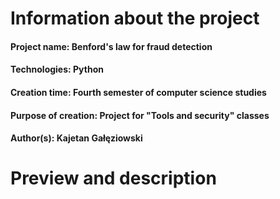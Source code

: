 # Information about the project

#### Project name: Benford's law for fraud detection
#### Technologies: Python
#### Creation time: Fourth semester of computer science studies
#### Purpose of creation: Project for "Tools and security" classes
#### Author(s): Kajetan Gałęziowski 

# Preview and description
